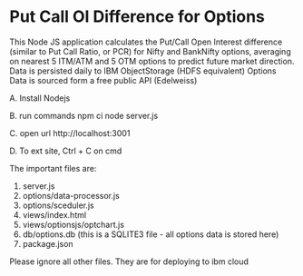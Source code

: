 # Put Call OI Difference for Options
This Node JS application calculates the Put/Call Open Interest difference (similar to Put Call Ratio, or PCR) for Nifty and BankNifty options, averaging on nearest 5 ITM/ATM and 5 OTM options to predict future market direction. Data is persisted daily to IBM ObjectStorage (HDFS equivalent)
Options Data is sourced form a free public API (Edelweiss)

A. Install Nodejs 

B. run commands
npm ci
node server.js  

C. open url http://localhost:3001

D. To ext site, Ctrl + C on cmd

The important files are:
1. server.js
2. options/data-processor.js
3. options/sceduler.js
4. views/index.html
5. views/optionsjs/optchart.js
6. db/options.db (this is a SQLITE3 file - all options data is stored here)
7. package.json  


Please ignore all other files. They are for deploying to ibm cloud
